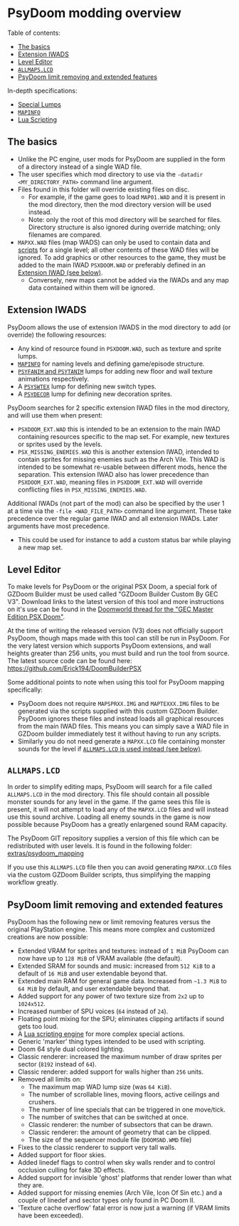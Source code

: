 # PsyDoom modding overview
Table of contents:
- [The basics](#The-basics)
- [Extension IWADS](#Extension-IWADS)
- [Level Editor](#Level-Editor)
- [`ALLMAPS.LCD`](#ALLMAPSLCD)
- [PsyDoom limit removing and extended features](#PsyDoom-limit-removing-and-extended-features)

In-depth specifications:
- [Special Lumps](PsyDoom%20Special%20Lumps.md)
- [`MAPINFO`](PsyDoom%20MAPINFO.md)
- [Lua Scripting](PsyDoom%20Lua%20Scripting.md)

## The basics
- Unlike the PC engine, user mods for PsyDoom are supplied in the form of a directory instead of a single WAD file.
- The user specifies which mod directory to use via the `-datadir <MY_DIRECTORY_PATH>` command line argument.
- Files found in this folder will override existing files on disc.
    - For example, if the game goes to load `MAP01.WAD` and it is present in the mod directory, then the mod directory version will be used instead.
    - Note: only the root of this mod directory will be searched for files. Directory structure is also ignored during override matching; only filenames are compared.
- `MAPXX.WAD` files (map WADS) can only be used to contain data and [scripts](PsyDoom%20Lua%20Scripting.md) for a single level; all other contents of these WAD files will be ignored. To add graphics or other resources to the game, they must be added to the main IWAD `PSXDOOM.WAD` or preferably defined in an [Extension IWAD (see below)](#Extension-IWADS).
    - Conversely, new maps cannot be added via the IWADs and any map data contained within them will be ignored.

## Extension IWADS
PsyDoom allows the use of extension IWADS in the mod directory to add (or override) the following resources:
- Any kind of resource found in `PSXDOOM.WAD`, such as texture and sprite lumps.
- [`MAPINFO`](PsyDoom%20MAPINFO.md) for naming levels and defining game/episode structure.
- [`PSYFANIM` and `PSYTANIM`](PsyDoom%20Special%20Lumps.md#PSYFANIM-and-PSYTANIM) lumps for adding new floor and wall texture animations respectively.
- A [`PSYSWTEX`](PsyDoom%20Special%20Lumps.md#PSYSWTEX) lump for defining new switch types.
- A [`PSYDECOR`](PsyDoom%20Special%20Lumps.md#PSYDECOR) lump for defining new decoration sprites.

PsyDoom searches for 2 specific extension IWAD files in the mod directory, and will use them when present:
- `PSXDOOM_EXT.WAD` this is intended to be an extension to the main IWAD containing resources specific to the map set. For example, new textures or sprites used by the levels.
- `PSX_MISSING_ENEMIES.WAD` this is another extension IWAD, intended to contain sprites for missing enemies such as the Arch Vile. This WAD is intended to be somewhat re-usable between different mods, hence the separation. This extension IWAD also has lower precedence than `PSXDOOM_EXT.WAD`, meaning files in `PSXDOOM_EXT.WAD` will override conflicting files in `PSX_MISSING_ENEMIES.WAD`.

Additional IWADs (not part of the mod) can also be specified by the user 1 at a time via the `-file <WAD_FILE_PATH>` command line argument. These take precedence over the regular game IWAD and all extension IWADs. Later arguments have most precedence.
- This could be used for instance to add a custom status bar while playing a new map set.

## Level Editor
To make levels for PsyDoom or the original PSX Doom, a special fork of GZDoom Builder must be used called "GZDoom Builder Custom By GEC V3". Download links to the latest version of this tool and more instructions on it's use can be found in the [Doomworld thread for the "GEC Master Edition PSX Doom"](https://www.doomworld.com/forum/topic/101161-gec-master-edition-psx-doom-for-the-playstation-1102019-beta-3-release-now-are-you-ready-for-more-action/).

At the time of writing the released version (V3) does not officially support PsyDoom, though maps made with this tool can still be run in PsyDoom. For the very latest version which supports PsyDoom extensions, and wall heights greater than 256 units, you must build and run the tool from source. The latest source code can be found here:
https://github.com/Erick194/DoomBuilderPSX

Some additional points to note when using this tool for PsyDoom mapping specifically:
- PsyDoom does not require `MAPSPRXX.IMG` and `MAPTEXXX.IMG` files to be generated via the scripts supplied with this custom GZDoom Builder. PsyDoom ignores these files and instead loads all graphical resources from the main IWAD files. This means you can simply save a WAD file in GZDoom builder immediately test it without having to run any scripts.
- Similarly you do not need generate a `MAPXX.LCD` file containing monster sounds for the level if [`ALLMAPS.LCD` is used instead (see below)](#ALLMAPSLCD).

## `ALLMAPS.LCD`
In order to simplify editing maps, PsyDoom will search for a file called `ALLMAPS.LCD` in the mod directory. This file should contain all possible monster sounds for any level in the game. If the game sees this file is present, it will not attempt to load any of the `MAPXX.LCD` files and will instead use this sound archive. Loading all enemy sounds in the game is now possible because PsyDoom has a greatly enlargened sound RAM capacity.

The PsyDoom GIT repository supplies a version of this file which can be redistributed with user levels. It is found in the following folder:
[extras/psydoom_mapping](../extras/psydoom_mapping)

If you use this `ALLMAPS.LCD` file then you can avoid generating `MAPXX.LCD` files via the custom GZDoom Builder scripts, thus simplifying the mapping workflow greatly.

## PsyDoom limit removing and extended features
PsyDoom has the following new or limit removing features versus the original PlayStation engine. This means more complex and customized creations are now possible:
- Extended VRAM for sprites and textures: instead of `1 MiB` PsyDoom can now have up to `128 MiB` of VRAM available (the default).
- Extended SRAM for sounds and music: increased from `512 KiB` to a default of `16 MiB` and user extendable beyond that.
- Extended main RAM for general game data. Increased from `~1.3 MiB` to `64 MiB` by default, and user extendable beyond that.
- Added support for any power of two texture size from `2x2` up to `1024x512`.
- Increased number of SPU voices (`64` instead of `24`).
- Floating point mixing for the SPU; eliminates clipping artifacts if sound gets too loud.
- A [Lua scripting engine](PsyDoom%20Lua%20Scripting.md) for more complex special actions.
- Generic 'marker' thing types intended to be used with scripting.
- Doom 64 style dual colored lighting.
- Classic renderer: increased the maximum number of draw sprites per sector (`8192` instead of `64`).
- Classic renderer: added support for walls higher than `256` units.
- Removed all limits on:
    - The maximum map WAD lump size (was `64 KiB`).
    - The number of scrollable lines, moving floors, active ceilings and crushers.
    - The number of line specials that can be triggered in one move/tick.
    - The number of switches that can be switched at once.
    - Classic renderer: the number of subsectors that can be drawn.
    - Classic renderer: the amount of geometry that can be clipped.
    - The size of the sequencer module file (`DOOMSND.WMD` file)
- Fixes to the classic renderer to support very tall walls.
- Added support for floor skies.
- Added linedef flags to control when sky walls render and to control occlusion culling for fake 3D effects.
- Added support for invisible 'ghost' platforms that render lower than what they are.
- Added support for missing enemies (Arch Vile, Icon Of Sin etc.) and a couple of linedef and sector types only found in PC Doom II.
- 'Texture cache overflow' fatal error is now just a warning (if VRAM limits have been exceeded).
